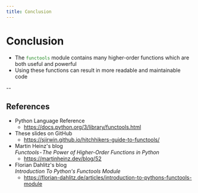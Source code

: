 ```yaml
---
title: Conclusion
---
```


# Conclusion
- The <span style="color:forestgreen">`functools`</span> module contains many higher-order functions which are both useful and powerful
- Using these functions can result in more readable and maintainable code

--

## References

- Python Language Reference
  - https://docs.python.org/3/library/functools.html
- These slides on GitHub
  - https://sjirwin.github.io/hitchhikers-guide-to-functools/
- Martin Heinz's blog<br/>_Functools - The Power of Higher-Order Functions in Python_
  - https://martinheinz.dev/blog/52
- Florian Dahlitz's blog<br/>_Introduction To Python's Functools Module_
  - https://florian-dahlitz.de/articles/introduction-to-pythons-functools-module